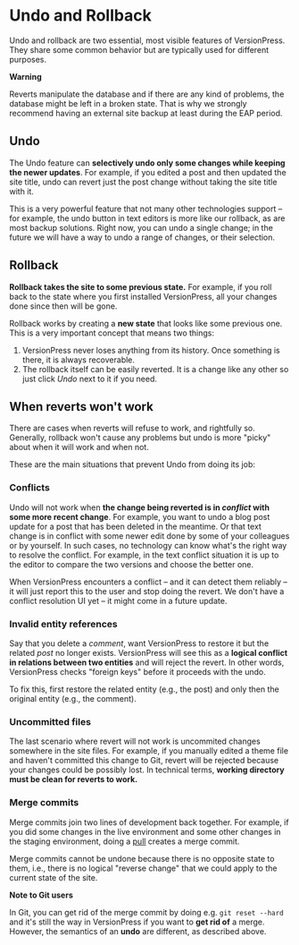 # Undo and Rollback #

Undo and rollback are two essential, most visible features of VersionPress. They share some common behavior but are typically used for different purposes.

<div class="important">
  <strong>Warning</strong>
  <p>Reverts manipulate the database and if there are any kind of problems, the database might be left in a broken state. That is why we strongly recommend having an external site backup at least during the EAP period.</p>
</div>

## Undo ##

The Undo feature can **selectively undo only some changes while keeping the newer updates**. For example, if you edited a post and then updated the site title, undo can revert just the post change without taking the site title with it.

This is a very powerful feature that not many other technologies support – for example, the undo button in text editors is more like our rollback, as are most backup solutions. Right now, you can undo a single change; in the future we will have a way to undo a range of changes, or their selection.


## Rollback ##

**Rollback takes the site to some previous state.** For example, if you roll back to the state where you first installed VersionPress, all your changes done since then will be gone.

Rollback works by creating a **new state** that looks like some previous one. This is a very important concept that means two things:

 1. VersionPress never loses anything from its history. Once something is there, it is always recoverable.
 2. The rollback itself can be easily reverted. It is a change like any other so just click *Undo* next to it if you need.


## When reverts won't work

There are cases when reverts will refuse to work, and rightfully so. Generally, rollback won't cause any problems but undo is more "picky" about when it will work and when not.

These are the main situations that prevent Undo from doing its job:

### Conflicts

Undo will not work when **the change being reverted is in *conflict* with some more recent change**. For example, you want to undo a blog post update for a post that has been deleted in the meantime. Or that text change is in conflict with some newer edit done by some of your colleagues or by yourself. In such cases, no technology can know what's the right way to resolve the conflict. For example, in the text conflict situation it is up to the editor to compare the two versions and choose the better one.

When VersionPress encounters a conflict – and it can detect them reliably – it will just report this to the user and stop doing the revert. We don't have a conflict resolution UI yet – it might come in a future update.


### Invalid entity references

Say that you delete a *comment*, want VersionPress to restore it but the related *post* no longer exists. VersionPress will see this as a **logical conflict in relations between two entities** and will reject the revert. In other words, VersionPress checks "foreign keys" before it proceeds with the undo.

To fix this, first restore the related entity (e.g., the post) and only then the original entity (e.g., the comment).


### Uncommitted files

The last scenario where revert will not work is uncommited changes somewhere in the site files. For example, if you manually edited a theme file and haven't committed this change to Git, revert will be rejected because your changes could be possibly lost. In technical terms, **working directory must be clean for reverts to work.**


### Merge commits

Merge commits join two lines of development back together. For example, if you did some changes in the live environment and some other changes in the staging environment, doing a [pull](../sync/merging) creates a merge commit.

Merge commits cannot be undone because there is no opposite state to them, i.e., there is no logical "reverse change" that we could apply to the current state of the site.

<div class="note">
 
  **Note to Git users**
 
  In Git, you can get rid of the merge commit by doing e.g. `git reset --hard` and it's still the way in VersionPress if you want to **get rid of** a merge. However, the semantics of an **undo** are different, as described above.
 
</div> 
